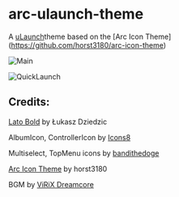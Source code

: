 # arc-ulaunch-theme
A [uLaunch](https://github.com/XorTroll/uLaunch)theme based on the [Arc Icon Theme] (https://github.com/horst3180/arc-icon-theme)

![Main](https://raw.githubusercontent.com/ifrit05/ulaunch-theme-arc/master/preview/2020030302394100-2B962D4D8757B83A365B36F9DBA36413.jpg)

![QuickLaunch](https://raw.githubusercontent.com/ifrit05/ulaunch-theme-arc/master/preview/2020030302395100-2B962D4D8757B83A365B36F9DBA36413.jpg)

## Credits:
[Lato Bold](http://www.lukaszdziedzic.eu/) by Łukasz Dziedzic

AlbumIcon, ControllerIcon by [Icons8](https://icons8.com/)

Multiselect, TopMenu icons by [bandithedoge](https://github.com/bandithedoge/ulaunch-theme-atmosphere)

[Arc Icon Theme](https://github.com/horst3180/arc-icon-theme) by horst3180

BGM by [ViRiX Dreamcore](https://soundcloud.com/virix)
